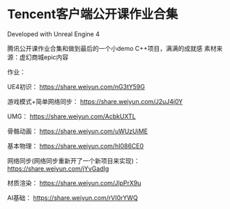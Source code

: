 # Tencent客户端公开课作业合集

Developed with Unreal Engine 4

腾讯公开课作业合集和做到最后的一个小demo
C++项目，满满的成就感
素材来源：虚幻商城epic内容

作业：

UE4初识：
https://share.weiyun.com/nG3tY59G

游戏模式+简单网络同步：
https://share.weiyun.com/J2uJ4j0Y

UMG：
https://share.weiyun.com/AcbkUXTL

骨骼动画：
https://share.weiyun.com/uWUzUiME

基本物理：
https://share.weiyun.com/hI086CE0

网络同步(网络同步重新开了一个新项目来实现)：
https://share.weiyun.com/jYvGadIg

材质渲染：
https://share.weiyun.com/JlpPrX9u

AI基础：
https://share.weiyun.com/rVI0rYWQ
